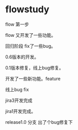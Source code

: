 # flowstudy

flow 第一步

flow 又开发了一些功能。

回归阶段 fix了一些bug。

0.6版本的开发。

0.1版本修复，线上bug修复。

开发了一些新功能。feature

线上bug fix

jira3开发完成

jira1开发完成。

release1.0 分支 出了个bug修复下 